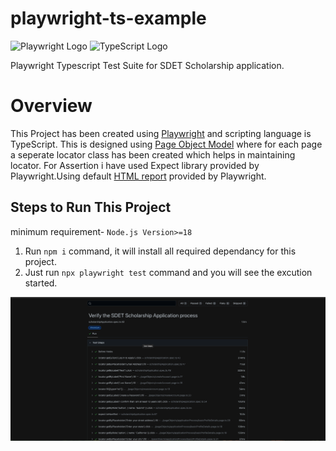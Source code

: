 # playwright-ts-example 
![Playwright Logo](https://playwright.dev/img/playwright-logo.svg)
![TypeScript Logo](https://www.typescriptlang.org/icons/icon-48x48.png)

Playwright Typescript Test Suite for SDET Scholarship application.

# Overview
This Project has been created using [Playwright](https://playwright.dev/) and scripting language is TypeScript. 
This is designed using [Page Object Model](https://playwright.dev/docs/pom) where for each page a seperate locator class has been created which helps in maintaining locator.
For Assertion i have used Expect library provided by Playwright.Using default [HTML report](https://playwright.dev/docs/test-reporters#html-reporter) provided by Playwright.


## Steps to Run This Project
minimum requirement- ```Node.js Version>=18```
1. Run ```npm i``` command, it will install all required dependancy for this project.
2. Just run ```npx playwright test``` command and you will see the excution started.


![result](/assets/result.png)